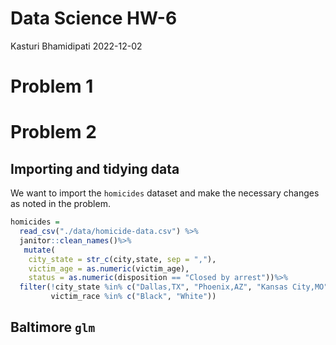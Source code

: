 Data Science HW-6
================
Kasturi Bhamidipati
2022-12-02

# Problem 1

# Problem 2

## Importing and tidying data

We want to import the `homicides` dataset and make the necessary changes
as noted in the problem.

``` r
homicides = 
  read_csv("./data/homicide-data.csv") %>%
  janitor::clean_names()%>%
   mutate(
    city_state = str_c(city,state, sep = ","),
    victim_age = as.numeric(victim_age), 
    status = as.numeric(disposition == "Closed by arrest"))%>%
  filter(!city_state %in% c("Dallas,TX", "Phoenix,AZ", "Kansas City,MO", "Tulsa,AL"),
         victim_race %in% c("Black", "White"))
```

## Baltimore `glm`

